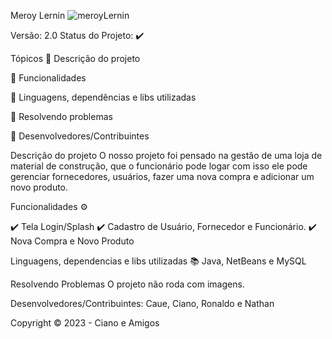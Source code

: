 Meroy Lernin
![meroyLernin](https://github.com/nathanmartinss/MeroyLernin/assets/114267723/6c55de89-c182-4621-ab33-49e5b4925c1e)

Versão: 2.0
Status do Projeto: ✔️

Tópicos
🔹 Descrição do projeto

🔹 Funcionalidades

🔹 Linguagens, dependências e libs utilizadas

🔹 Resolvendo problemas

🔹 Desenvolvedores/Contribuintes

Descrição do projeto
O nosso projeto foi pensado na gestão de uma loja de material de construção, que o funcionário pode logar com isso ele pode gerenciar fornecedores, usuários, fazer uma nova compra e adicionar um novo produto.

Funcionalidades ⚙️

✔️ Tela Login/Splash
✔️ Cadastro de Usuário, Fornecedor e Funcionário.
✔️ Nova Compra e Novo Produto

Linguagens, dependencias e libs utilizadas 📚
Java, NetBeans e MySQL

Resolvendo Problemas
O projeto não roda com imagens.

Desenvolvedores/Contribuintes:
Caue, Ciano, Ronaldo e Nathan

Copyright ©️ 2023 - Ciano e Amigos
